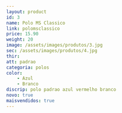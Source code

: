 ```yaml
---
layout: product
id: 3
name: Polo MS Classico
link: polomsclassico
price: 15.90
weight: 20
image: /assets/images/produtos/3.jpg
sec: /assets/images/produtos/4.jpg
thir: 
att: padrao
categoria: polos
color:
    - Azul
    - Branco
discrip: polo padrao azul vermelho branco
novo: true
maisvendidos: true
---
```

